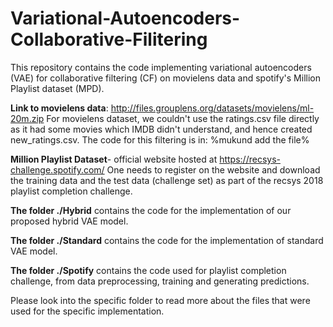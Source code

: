 # Variational-Autoencoders-Collaborative-Filitering
This repository contains the code implementing variational autoencoders (VAE) for collaborative filtering (CF) on movielens data and spotify's Million Playlist dataset (MPD).

**Link to movielens data**: http://files.grouplens.org/datasets/movielens/ml-20m.zip
For movielens dataset, we couldn't use the ratings.csv file directly as it had some movies which IMDB didn't understand, and hence created new_ratings.csv. The code for this filtering is in:  %mukund add the file%

**Million Playlist Dataset**-  official website hosted at https://recsys-challenge.spotify.com/
One needs to register on the website and download the training data and the test data (challenge set) as part of the recsys 2018 playlist completion challenge.

**The folder ./Hybrid** contains the code for the implementation of our proposed hybrid VAE model.

**The folder ./Standard** contains the code for the implementation of standard VAE model.

**The folder ./Spotify** contains the code used for playlist completion challenge, from data preprocessing, training and generating predictions.

Please look into the specific folder to read more about the files that were used for the specific implementation.
